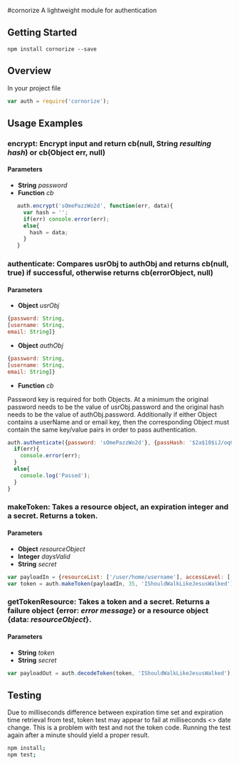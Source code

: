 #cornorize
A lightweight module for authentication
## Getting Started

```shell
npm install cornorize --save
```

## Overview
In your project file 
```javascript
var auth = require('cornorize');
```

## Usage Examples
### encrypt: Encrypt input and return cb(null, String *resulting hash*) or cb(Object err, null)
#### Parameters
- **String** *password*
- **Function** *cb*

```javascript
   auth.encrypt('sOmePazzWo2d', function(err, data){
     var hash = '';
     if(err) console.error(err);
     else{
       hash = data;
     }
   }
```

### authenticate: Compares usrObj to authObj and returns cb(null, true) if successful, otherwise returns cb(errorObject, null)
#### Parameters
- **Object** *usrObj*
```javascript
{password: String,
[username: String,
email: String]}
```
- **Object** *authObj*
```javascript
{password: String,
[username: String,
email: String]}
```
- **Function** *cb*

Password key is required for both Objects. At a minimum the original password needs to be the value of usrObj.password and the original hash needs to be the value of authObj.password. Additionally if either Object contains a userName and or email key, then the corresponding Object must contain the same key/value pairs in order to pass authentication.

```javascript
auth.authenticate({password: 'sOmePazzWo2d'}, {passHash: '$2a$10$iJ/oqCu/KOx9LiyYtFgcIukTj624RbPr1WKSHKU0/9lQelSK8sd4m'}, function(err, data){
  if(err){
    console.error(err);
  }
  else{
    console.log('Passed');
  }
}
```

### makeToken: Takes a resource object, an expiration integer and a secret. Returns a token.
#### Parameters
- **Object** *resourceObject*
- **Integer** *daysValid*
- **String** *secret*

```javascript
var payloadIn = {resourceList: ['/user/home/username'], accessLevel: ['admin']};
var token = auth.makeToken(payloadIn, 35, 'IShouldWalkLikeJesusWalked');
```

### getTokenResource: Takes a token and a secret. Returns a failure object {error: *error message*} or a resource object {data: *resourceObject*}.
#### Parameters
- **String** *token*
- **String** *secret*

```javascript
var payloadOut = auth.decodeToken(token, 'IShouldWalkLikeJesusWalked');
```

## Testing
Due to milliseconds difference between expiration time set and expiration time retrieval from test, token test may appear to fail at milliseconds <> date change. This is a problem with test and not the token code. Running the test again after a minute should yield a proper result. 
```bash
npm install;
npm test;
```
